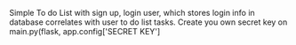 Simple To do List with sign up, login user, which stores login info in database correlates with user to do list tasks.
Create you own secret key on main.py(flask, app.config['SECRET KEY']
